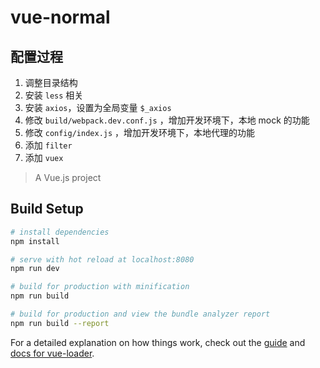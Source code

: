 # vue-normal

## 配置过程

1. 调整目录结构
2. 安装 `less` 相关
3. 安装 `axios`，设置为全局变量 `$_axios`
4. 修改 `build/webpack.dev.conf.js` ，增加开发环境下，本地 mock 的功能
5. 修改 `config/index.js` ，增加开发环境下，本地代理的功能
6. 添加 `filter`
7. 添加 `vuex`

> A Vue.js project

## Build Setup

``` bash
# install dependencies
npm install

# serve with hot reload at localhost:8080
npm run dev

# build for production with minification
npm run build

# build for production and view the bundle analyzer report
npm run build --report
```

For a detailed explanation on how things work, check out the [guide](http://vuejs-templates.github.io/webpack/) and [docs for vue-loader](http://vuejs.github.io/vue-loader).
 